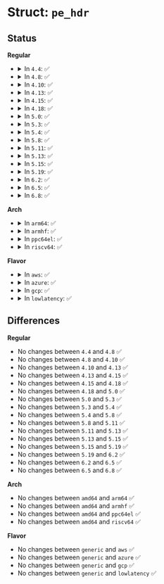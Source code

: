 # Struct: <code>pe_hdr</code>

## Status
<b>Regular</b>
<ul>
<li>
<details>
<summary>In <code>4.4</code>: ✅</summary>

```c
struct pe_hdr {
    uint32_t magic;
    uint16_t machine;
    uint16_t sections;
    uint32_t timestamp;
    uint32_t symbol_table;
    uint32_t symbols;
    uint16_t opt_hdr_size;
    uint16_t flags;
};
```
</details>
</li>
<li>
<details>
<summary>In <code>4.8</code>: ✅</summary>

```c
struct pe_hdr {
    uint32_t magic;
    uint16_t machine;
    uint16_t sections;
    uint32_t timestamp;
    uint32_t symbol_table;
    uint32_t symbols;
    uint16_t opt_hdr_size;
    uint16_t flags;
};
```
</details>
</li>
<li>
<details>
<summary>In <code>4.10</code>: ✅</summary>

```c
struct pe_hdr {
    uint32_t magic;
    uint16_t machine;
    uint16_t sections;
    uint32_t timestamp;
    uint32_t symbol_table;
    uint32_t symbols;
    uint16_t opt_hdr_size;
    uint16_t flags;
};
```
</details>
</li>
<li>
<details>
<summary>In <code>4.13</code>: ✅</summary>

```c
struct pe_hdr {
    uint32_t magic;
    uint16_t machine;
    uint16_t sections;
    uint32_t timestamp;
    uint32_t symbol_table;
    uint32_t symbols;
    uint16_t opt_hdr_size;
    uint16_t flags;
};
```
</details>
</li>
<li>
<details>
<summary>In <code>4.15</code>: ✅</summary>

```c
struct pe_hdr {
    uint32_t magic;
    uint16_t machine;
    uint16_t sections;
    uint32_t timestamp;
    uint32_t symbol_table;
    uint32_t symbols;
    uint16_t opt_hdr_size;
    uint16_t flags;
};
```
</details>
</li>
<li>
<details>
<summary>In <code>4.18</code>: ✅</summary>

```c
struct pe_hdr {
    uint32_t magic;
    uint16_t machine;
    uint16_t sections;
    uint32_t timestamp;
    uint32_t symbol_table;
    uint32_t symbols;
    uint16_t opt_hdr_size;
    uint16_t flags;
};
```
</details>
</li>
<li>
<details>
<summary>In <code>5.0</code>: ✅</summary>

```c
struct pe_hdr {
    uint32_t magic;
    uint16_t machine;
    uint16_t sections;
    uint32_t timestamp;
    uint32_t symbol_table;
    uint32_t symbols;
    uint16_t opt_hdr_size;
    uint16_t flags;
};
```
</details>
</li>
<li>
<details>
<summary>In <code>5.3</code>: ✅</summary>

```c
struct pe_hdr {
    uint32_t magic;
    uint16_t machine;
    uint16_t sections;
    uint32_t timestamp;
    uint32_t symbol_table;
    uint32_t symbols;
    uint16_t opt_hdr_size;
    uint16_t flags;
};
```
</details>
</li>
<li>
<details>
<summary>In <code>5.4</code>: ✅</summary>

```c
struct pe_hdr {
    uint32_t magic;
    uint16_t machine;
    uint16_t sections;
    uint32_t timestamp;
    uint32_t symbol_table;
    uint32_t symbols;
    uint16_t opt_hdr_size;
    uint16_t flags;
};
```
</details>
</li>
<li>
<details>
<summary>In <code>5.8</code>: ✅</summary>

```c
struct pe_hdr {
    uint32_t magic;
    uint16_t machine;
    uint16_t sections;
    uint32_t timestamp;
    uint32_t symbol_table;
    uint32_t symbols;
    uint16_t opt_hdr_size;
    uint16_t flags;
};
```
</details>
</li>
<li>
<details>
<summary>In <code>5.11</code>: ✅</summary>

```c
struct pe_hdr {
    uint32_t magic;
    uint16_t machine;
    uint16_t sections;
    uint32_t timestamp;
    uint32_t symbol_table;
    uint32_t symbols;
    uint16_t opt_hdr_size;
    uint16_t flags;
};
```
</details>
</li>
<li>
<details>
<summary>In <code>5.13</code>: ✅</summary>

```c
struct pe_hdr {
    uint32_t magic;
    uint16_t machine;
    uint16_t sections;
    uint32_t timestamp;
    uint32_t symbol_table;
    uint32_t symbols;
    uint16_t opt_hdr_size;
    uint16_t flags;
};
```
</details>
</li>
<li>
<details>
<summary>In <code>5.15</code>: ✅</summary>

```c
struct pe_hdr {
    uint32_t magic;
    uint16_t machine;
    uint16_t sections;
    uint32_t timestamp;
    uint32_t symbol_table;
    uint32_t symbols;
    uint16_t opt_hdr_size;
    uint16_t flags;
};
```
</details>
</li>
<li>
<details>
<summary>In <code>5.19</code>: ✅</summary>

```c
struct pe_hdr {
    uint32_t magic;
    uint16_t machine;
    uint16_t sections;
    uint32_t timestamp;
    uint32_t symbol_table;
    uint32_t symbols;
    uint16_t opt_hdr_size;
    uint16_t flags;
};
```
</details>
</li>
<li>
<details>
<summary>In <code>6.2</code>: ✅</summary>

```c
struct pe_hdr {
    uint32_t magic;
    uint16_t machine;
    uint16_t sections;
    uint32_t timestamp;
    uint32_t symbol_table;
    uint32_t symbols;
    uint16_t opt_hdr_size;
    uint16_t flags;
};
```
</details>
</li>
<li>
<details>
<summary>In <code>6.5</code>: ✅</summary>

```c
struct pe_hdr {
    uint32_t magic;
    uint16_t machine;
    uint16_t sections;
    uint32_t timestamp;
    uint32_t symbol_table;
    uint32_t symbols;
    uint16_t opt_hdr_size;
    uint16_t flags;
};
```
</details>
</li>
<li>
<details>
<summary>In <code>6.8</code>: ✅</summary>

```c
struct pe_hdr {
    uint32_t magic;
    uint16_t machine;
    uint16_t sections;
    uint32_t timestamp;
    uint32_t symbol_table;
    uint32_t symbols;
    uint16_t opt_hdr_size;
    uint16_t flags;
};
```
</details>
</li>
</ul>
<b>Arch</b>
<ul>
<li>
<details>
<summary>In <code>arm64</code>: ✅</summary>

```c
struct pe_hdr {
    uint32_t magic;
    uint16_t machine;
    uint16_t sections;
    uint32_t timestamp;
    uint32_t symbol_table;
    uint32_t symbols;
    uint16_t opt_hdr_size;
    uint16_t flags;
};
```
</details>
</li>
<li>
<details>
<summary>In <code>armhf</code>: ✅</summary>

```c
struct pe_hdr {
    uint32_t magic;
    uint16_t machine;
    uint16_t sections;
    uint32_t timestamp;
    uint32_t symbol_table;
    uint32_t symbols;
    uint16_t opt_hdr_size;
    uint16_t flags;
};
```
</details>
</li>
<li>
<details>
<summary>In <code>ppc64el</code>: ✅</summary>

```c
struct pe_hdr {
    uint32_t magic;
    uint16_t machine;
    uint16_t sections;
    uint32_t timestamp;
    uint32_t symbol_table;
    uint32_t symbols;
    uint16_t opt_hdr_size;
    uint16_t flags;
};
```
</details>
</li>
<li>
<details>
<summary>In <code>riscv64</code>: ✅</summary>

```c
struct pe_hdr {
    uint32_t magic;
    uint16_t machine;
    uint16_t sections;
    uint32_t timestamp;
    uint32_t symbol_table;
    uint32_t symbols;
    uint16_t opt_hdr_size;
    uint16_t flags;
};
```
</details>
</li>
</ul>
<b>Flavor</b>
<ul>
<li>
<details>
<summary>In <code>aws</code>: ✅</summary>

```c
struct pe_hdr {
    uint32_t magic;
    uint16_t machine;
    uint16_t sections;
    uint32_t timestamp;
    uint32_t symbol_table;
    uint32_t symbols;
    uint16_t opt_hdr_size;
    uint16_t flags;
};
```
</details>
</li>
<li>
<details>
<summary>In <code>azure</code>: ✅</summary>

```c
struct pe_hdr {
    uint32_t magic;
    uint16_t machine;
    uint16_t sections;
    uint32_t timestamp;
    uint32_t symbol_table;
    uint32_t symbols;
    uint16_t opt_hdr_size;
    uint16_t flags;
};
```
</details>
</li>
<li>
<details>
<summary>In <code>gcp</code>: ✅</summary>

```c
struct pe_hdr {
    uint32_t magic;
    uint16_t machine;
    uint16_t sections;
    uint32_t timestamp;
    uint32_t symbol_table;
    uint32_t symbols;
    uint16_t opt_hdr_size;
    uint16_t flags;
};
```
</details>
</li>
<li>
<details>
<summary>In <code>lowlatency</code>: ✅</summary>

```c
struct pe_hdr {
    uint32_t magic;
    uint16_t machine;
    uint16_t sections;
    uint32_t timestamp;
    uint32_t symbol_table;
    uint32_t symbols;
    uint16_t opt_hdr_size;
    uint16_t flags;
};
```
</details>
</li>
</ul>

## Differences
<b>Regular</b>
<ul>
<li>
No changes between <code>4.4</code> and <code>4.8</code> ✅
</li>
<li>
No changes between <code>4.8</code> and <code>4.10</code> ✅
</li>
<li>
No changes between <code>4.10</code> and <code>4.13</code> ✅
</li>
<li>
No changes between <code>4.13</code> and <code>4.15</code> ✅
</li>
<li>
No changes between <code>4.15</code> and <code>4.18</code> ✅
</li>
<li>
No changes between <code>4.18</code> and <code>5.0</code> ✅
</li>
<li>
No changes between <code>5.0</code> and <code>5.3</code> ✅
</li>
<li>
No changes between <code>5.3</code> and <code>5.4</code> ✅
</li>
<li>
No changes between <code>5.4</code> and <code>5.8</code> ✅
</li>
<li>
No changes between <code>5.8</code> and <code>5.11</code> ✅
</li>
<li>
No changes between <code>5.11</code> and <code>5.13</code> ✅
</li>
<li>
No changes between <code>5.13</code> and <code>5.15</code> ✅
</li>
<li>
No changes between <code>5.15</code> and <code>5.19</code> ✅
</li>
<li>
No changes between <code>5.19</code> and <code>6.2</code> ✅
</li>
<li>
No changes between <code>6.2</code> and <code>6.5</code> ✅
</li>
<li>
No changes between <code>6.5</code> and <code>6.8</code> ✅
</li>
</ul>
<b>Arch</b>
<ul>
<li>
No changes between <code>amd64</code> and <code>arm64</code> ✅
</li>
<li>
No changes between <code>amd64</code> and <code>armhf</code> ✅
</li>
<li>
No changes between <code>amd64</code> and <code>ppc64el</code> ✅
</li>
<li>
No changes between <code>amd64</code> and <code>riscv64</code> ✅
</li>
</ul>
<b>Flavor</b>
<ul>
<li>
No changes between <code>generic</code> and <code>aws</code> ✅
</li>
<li>
No changes between <code>generic</code> and <code>azure</code> ✅
</li>
<li>
No changes between <code>generic</code> and <code>gcp</code> ✅
</li>
<li>
No changes between <code>generic</code> and <code>lowlatency</code> ✅
</li>
</ul>
